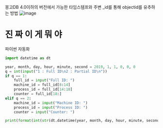 몽고DB 4.0이하의 버전에서 가능한 타임스템프와 주변 _id를 통해 objectid를 유추하는 방법
![image](https://github.com/ehredev/web-cheatsheet/assets/54973552/6c60e4b8-1611-48e7-8b6b-1d45ee0a6ec2)
# 진 짜 이 게 뭐 야

파이썬 자동화
```python
import datetime as dt

year, month, day, hour, minute, second = 2019, 1, 1, 0, 0, 0
q = int(input("1 : Full ID\n2 : Partial ID\n"))
if q == 1:
    full_id = input("Full ID: ")
    machine_id = full_id[8:14]
    process_id = full_id[14:18]
    counter = full_id[18:]
elif q == 2:
    machine_id = input("Machine ID: ")
    process_id = input("Process ID: ")
    counter = input("Counter: ")

print(format(int(str(dt.datetime(year, month, day, hour, minute, second).timestamp())[:8]), 'x')+machine_id+process_id+counter)
```
